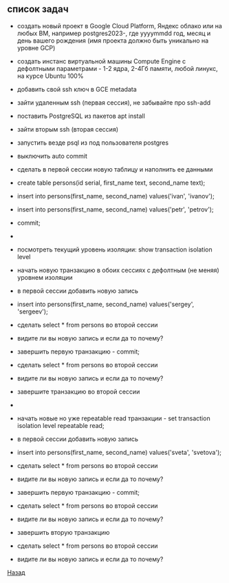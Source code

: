 ## список задач

- создать новый проект в Google Cloud Platform, Яндекс облако или на любых ВМ, например postgres2023-, где yyyymmdd год, месяц и день вашего рождения (имя проекта должно быть уникально на уровне GCP)

- создать инстанс виртуальной машины Compute Engine с дефолтными параметрами - 1-2 ядра, 2-4Гб памяти, любой линукс, на курсе Ubuntu 100%

- добавить свой ssh ключ в GCE metadata
- зайти удаленным ssh (первая сессия), не забывайте про ssh-add
- поставить PostgreSQL из пакетов apt install
- зайти вторым ssh (вторая сессия)
- запустить везде psql из под пользователя postgres
- выключить auto commit
- сделать в первой сессии новую таблицу и наполнить ее данными
- create table persons(id serial, first_name text, second_name text);
- insert into persons(first_name, second_name) values('ivan', 'ivanov');
- insert into persons(first_name, second_name) values('petr', 'petrov');
- commit;
- 
- посмотреть текущий уровень изоляции: show transaction isolation level
- начать новую транзакцию в обоих сессиях с дефолтным (не меняя) уровнем изоляции
- в первой сессии добавить новую запись
- insert into persons(first_name, second_name) values('sergey', 'sergeev');
- сделать select * from persons во второй сессии
- видите ли вы новую запись и если да то почему?
- завершить первую транзакцию - commit;
- сделать select * from persons во второй сессии
- видите ли вы новую запись и если да то почему?
- завершите транзакцию во второй сессии
- 
- начать новые но уже repeatable read транзакции - set transaction isolation level repeatable read;
- в первой сессии добавить новую запись
- insert into persons(first_name, second_name) values('sveta', 'svetova');
- сделать select * from persons во второй сессии
- видите ли вы новую запись и если да то почему?
- завершить первую транзакцию - commit;
- сделать select * from persons во второй сессии
- видите ли вы новую запись и если да то почему?
- завершить вторую транзакцию
- сделать select * from persons во второй сессии
- видите ли вы новую запись и если да то почему?

[Назад](README.md)